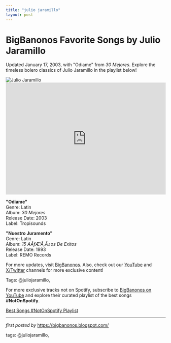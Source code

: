 ```yaml
---
title: "julio jaramillo"
layout: post
---
```

<!-- Title of the Post -->
<h1 >BigBanonos Favorite Songs by Julio Jaramillo</h1> <!-- Introductory Text -->
<p >Updated January 17, 2003, with "Odiame" from <em>30 Mejores</em>. Explore the timeless bolero classics of Julio Jaramillo in the playlist below!</p> <!-- Featured Image -->
<div > <img src="https://i.scdn.co/image/ab67616d00001e02ff2696fd252ddad0cc977b16" alt="Julio Jaramillo" />
</div> <!-- Spotify Embed -->
<div > <iframe src="https://open.spotify.com/embed/playlist/7nuEWJi9WIivZ012S00okl?utm_source=generator" width="100%" height="352" frameborder="0" allowfullscreen="" allow="autoplay; clipboard-write; encrypted-media; fullscreen; picture-in-picture" loading="lazy"></iframe>
</div> <!-- Song Information -->
<div > <p><strong>"Odiame"</strong><br> Genre: Latin<br> Album: <em>30 Mejores</em><br> Release Date: 2003<br> Label: Tropisounds</p> <p><strong>"Nuestro Juramento"</strong><br> Genre: Latin<br> Album: <em>15 AÃƒÆ’Ã‚Â±os De Exitos</em><br> Release Date: 1993<br> Label: REMO Records</p>
</div> <!-- Footer Links -->
<div > <p>For more updates, visit <a href="https://bigbanonos.blogspot.com/" target="_blank">BigBanonos</a>. Also, check out our <a href="https://www.youtube.com/@BigBanonos" target="_blank">YouTube</a> and <a href="https://x.com/bigbanonos" target="_blank">X/Twitter</a> channels for more exclusive content!</p>
</div> <!-- Tags -->
<p >Tags: @juliojaramillo,</p>


<!--Subscribe and Playlist Links-->
<div>
    <p>For more exclusive tracks not on Spotify, subscribe to <a href="https://www.youtube.com/@BigBanonos" target="_blank">BigBanonos on YouTube</a> and explore their curated playlist of the best songs <strong>#NotOnSpotify</strong>.</p>
    <p><a href="https://www.youtube.com/playlist?list=PLtuNtuTatqI0kFahUCbtbfenC_ET5O_tr" target="_blank">Best Songs #NotOnSpotify Playlist<br /></a></p></div>

<hr />

<p><em>first posted by</em> <a href="https://bigbanonos.blogspot.com/" rel="noopener" target="_new">https://bigbanonos.blogspot.com/</a></p>

<p>tags: @juliojaramillo,</p>
